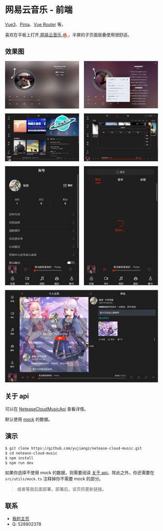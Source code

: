 # 网易云音乐 - 前端

[Vue3](https://cn.vuejs.org/)、[Pinia](https://pinia.web3doc.top/)、[Vue Router](https://router.vuejs.org/zh/) 等。

喜欢在平板上打开<a href="https://music.163.com/">
网易云音乐
<img src="public/netease-cloud-music.svg" style="display:inline-block; height: 1em;vertical-align:middle;" />
</a>，半屏的子页面层叠使用很舒适。

## 效果图
<div style="display: grid; grid-template-columns: 1fr 1fr; gap: 1rem;">
<img src="docs/images/01.png" alt="音乐播放界面图" />
<img src="docs/images/01-1.png" alt="音乐播放界面歌词图" />
<img src="docs/images/02.png" alt="歌单图" />
<img src="docs/images/03.png" alt="歌单分类图" />
<img src="docs/images/04.png" alt="账号界面图" />
<img src="docs/images/05.png" alt="载入过渡图" />
<img src="docs/images/06.png" alt="主页与评论图" style="grid-column: span 2;" />
</div>

## 关于 api

可以在 [NeteaseCloudMusicApi](https://github.com/Binaryify/NeteaseCloudMusicApi) 查看详情。

默认使用 [mock](http://mockjs.com/) 的数据。

## 演示

```shell
$ git clone https://github.com/yujiangz/netease-cloud-music.git
$ cd netease-cloud-music
$ npm install
$ npm run dev
```

如果你选择不使用 mock 的数据，则需要阅读 [关于 api](#关于-api)。除此之外，你还需要在 `src/utils/mock.ts` 注释掉你不需要 mock 的部分。

> 或者等我后面部署，部署后，该页将更新链接。

## 联系

- [我的主页](https://yustudy.cn)
- Q: 528802378
